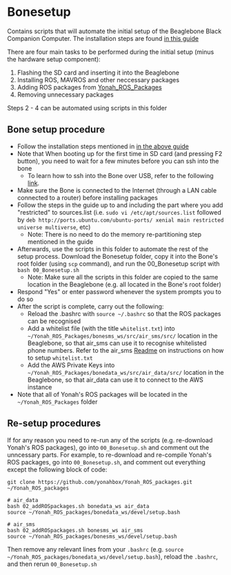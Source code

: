 # Bonesetup

Contains scripts that will automate the initial setup of the Beaglebone Black Companion Computer. The installation steps are found [in this guide](https://subscription.packtpub.com/book/hardware_and_creative/9781786463654/1/ch01lvl1sec12/installing-ros-in-beaglebone-black)

There are four main tasks to be performed during the initial setup (minus the hardware setup component):

1. Flashing the SD card and inserting it into the Beaglebone
2. Installing ROS, MAVROS and other neccessary packages
3. Adding ROS packages from [Yonah_ROS_Packages](https://github.com/yonahbox/Yonah_ROS_packages.git)
4. Removing unnecessary packages

Steps 2 - 4 can be automated using scripts in this folder

## Bone setup procedure

* Follow the installation steps mentioned in [in the above guide](https://subscription.packtpub.com/book/hardware_and_creative/9781786463654/1/ch01lvl1sec12/installing-ros-in-beaglebone-black)
* Note that When booting up for the first time in SD card (and pressing F2 button), you need to wait for a few minutes before you can ssh into the bone
    * To learn how to ssh into the Bone over USB, refer to the following [link](https://www.dummies.com/computers/beaglebone/how-to-connect-your-beaglebone-via-ssh-over-usb/).
* Make sure the Bone is connected to the Internet (through a LAN cable connected to a router) before installing packages
* Follow the steps in the guide up to and including the part where you add "restricted" to sources.list (i.e. `sudo vi /etc/apt/sources.list` followed by `deb http://ports.ubuntu.com/ubuntu-ports/ xenial main restricted universe multiverse`, etc)
    * Note: There is no need to do the memory re-partitioning step mentioned in the guide
* Afterwards, use the scripts in this folder to automate the rest of the setup process. Download the Bonesetup folder, copy it into the Bone's root folder (using `scp` command), and run the 00_Bonesetup script with `bash 00_Bonesetup.sh`
    * Note: Make sure all the scripts in this folder are copied to the same location in the Beaglebone (e.g. all located in the Bone's root folder)
* Respond "Yes" or enter password whenever the system prompts you to do so
* After the script is complete, carry out the following:
    * Reload the .bashrc with `source ~/.bashrc` so that the ROS packages can be recognised
    * Add a whitelist file (with the title `whitelist.txt`) into `~/Yonah_ROS_Packages/bonesms_ws/src/air_sms/src/` location in the Beaglebone, so that air_sms can use it to recognise whitelisted phone numbers. Refer to the air_sms [Readme](https://github.com/yonahbox/Yonah_ROS_packages/tree/master/bonesms_ws) on instructions on how to setup `whitelist.txt`
    * Add the AWS Private Keys into `~/Yonah_ROS_Packages/bonedata_ws/src/air_data/src/` location in the Beaglebone, so that air_data can use it to connect to the AWS instance
* Note that all of Yonah's ROS packages will be located in the `~/Yonah_ROS_Packages` folder

## Re-setup procedures

If for any reason you need to re-run any of the scripts (e.g. re-download Yonah's ROS packages), go into `00_Bonesetup.sh` and comment out the unncessary parts. For example, to re-download and re-compile Yonah's ROS packages, go into `00_Bonesetup.sh`, and comment out everything except the following block of code:

```
git clone https://github.com/yonahbox/Yonah_ROS_packages.git ~/Yonah_ROS_packages

# air_data
bash 02_addROSpackages.sh bonedata_ws air_data
source ~/Yonah_ROS_packages/bonedata_ws/devel/setup.bash

# air_sms
bash 02_addROSpackages.sh bonesms_ws air_sms
source ~/Yonah_ROS_packages/bonesms_ws/devel/setup.bash
```

Then remove any relevant lines from your `.bashrc` (e.g. `source ~/Yonah_ROS_packages/bonedata_ws/devel/setup.bash`), reload the `.bashrc`, and then rerun `00_Bonesetup.sh`